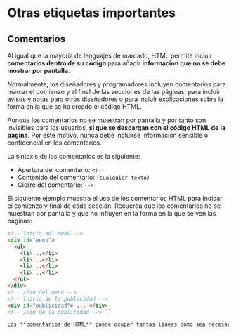 # Otras etiquetas importantes

## Comentarios

Al igual que la mayoría de lenguajes de marcado, HTML permite incluir **comentarios dentro de su código** para añadir **información que no se debe mostrar por pantalla**.

Normalmente, los diseñadores y programadores incluyen comentarios para marcar el comienzo y el final de las secciones de las páginas, para incluir avisos y notas para otros diseñadores o para incluir explicaciones sobre la forma en la que se ha creado el código HTML.

Aunque los comentarios no se muestran por pantalla y por tanto son invisibles para los usuarios, **sí que se descargan con el código HTML de la página**. Por este motivo, nunca debe incluirse información sensible o confidencial en los comentarios.

La sintaxis de los comentarios es la siguiente:

- Apertura del comentario: `<!--`
- Contenido del comentario: `(cualquier texto)`
- Cierre del comentario: `-->`

El siguiente ejemplo muestra el uso de los comentarios HTML para indicar el comienzo y final de cada sección. Recuerda que los comentarios no se muestran por pantalla y que no influyen en la forma en la que se ven las páginas:

```html
<!-- Inicio del menú -->
<div id="menu">
  <ul>
    <li>...</li>
    <li>...</li>
    <li>...</li>
    <li>...</li>
  </ul>
</div>
<!-- /Fin del menú -->
<!-- Inicio de la publicidad -->
<div id="publicidad"> ... </div>
<!-- /Fin de la publicidad -->```

Los **comentarios de HTML** puede ocupar tantas líneas como sea necesario. Sin embargo, los comentarios no se pueden anidar, es decir, no se puede incluir un comentario dentro de otro comentario.
